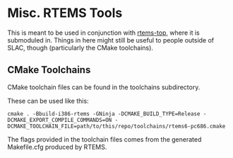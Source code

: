 # Misc. RTEMS Tools

This is meant to be used in conjunction with [rtems-top](https://github.com/JJL772/rtems-top.git), where it is submoduled in.
Things in here might still be useful to people outside of SLAC, though (particularly the CMake toolchains).

## CMake Toolchains

CMake toolchain files can be found in the toolchains subdirectory.

These can be used like this:
```
cmake . -Bbuild-i386-rtems -GNinja -DCMAKE_BUILD_TYPE=Release -DCMAKE_EXPORT_COMPILE_COMMANDS=ON -DCMAKE_TOOLCHAIN_FILE=path/to/this/repo/toolchains/rtems6-pc686.cmake
```

The flags provided in the toolchain files comes from the generated Makefile.cfg produced by RTEMS.

